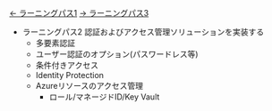 [← ラーニングパス1](lp01.md)
[→ ラーニングパス3](lp03.md)


- ラーニングパス2 認証およびアクセス管理ソリューションを実装する
  - 多要素認証
  - ユーザー認証のオプション(パスワードレス等)
  - 条件付きアクセス
  - Identity Protection
  - Azureリソースのアクセス管理
    - ロール/マネージドID/Key Vault
